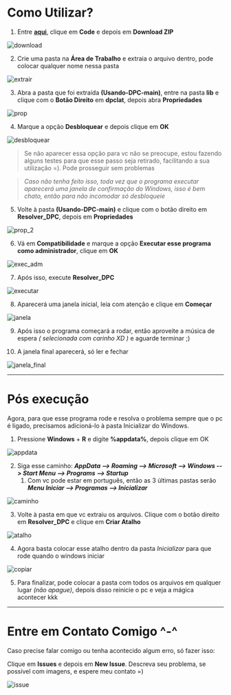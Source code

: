 <h1>Como Utilizar?</h1>


1. Entre **[aqui](https://github.com/GabrielCoutz/Usando-DPC)**, clique em **Code** e depois em **Download ZIP**

![download](Imagens/download_dpc.PNG)

2. Crie uma pasta na **Área de Trabalho** e extraia o arquivo dentro, pode colocar qualquer nome nessa pasta

![extrair](Imagens/extrair.png)

3. Abra a pasta que foi extraída **(Usando-DPC-main)**, entre na pasta **lib** e clique com o **Botão Direito** em **dpclat**, depois abra **Propriedades**

![prop](Imagens/prop.png)

4. Marque a opção **Desbloquear** e depois clique em **OK**

![desbloquear](Imagens/desbloquear.PNG)

> Se não aparecer essa opção para vc não se preocupe, estou fazendo alguns testes para que esse passo seja retirado, facilitando a sua utilização =). Pode prosseguir sem problemas


> _Caso não tenha feito isso, toda vez que o programa executar aparecerá uma janela de confirmação do Windows, isso é bem chato, então para não incomodar só desbloqueie_

5. Volte à pasta **(Usando-DPC-main)** e clique com o botão direito em **Resolver_DPC**, depois em **Propriedades**

![prop_2](Imagens/prop_2.png)

6. Vá em **Compatibilidade** e marque a opção **Executar esse programa como administrador**, clique em **OK**

![exec_adm](Imagens/exec_adm.PNG)

7. Após isso, execute **Resolver_DPC**

![executar](Imagens/executar.PNG)

8. Aparecerá uma janela inicial, leia com atenção e clique em **Começar**

![janela](Imagens/janela.PNG)

9. Após isso o programa começará a rodar, então aproveite a música de espera _( selecionada com carinho XD )_ e aguarde terminar ;)

10. A janela final aparecerá, só ler e fechar

![janela_final](Imagens/janela_final.PNG)

<hr>

<h1>Pós execução</h1>

Agora, para que esse programa rode e resolva o problema sempre que o pc é ligado, precisamos adicioná-lo à pasta Inicializar do Windows.

1. Pressione **Windows** + **R** e digite **%appdata%**, depois clique em OK

![appdata](Imagens/appdata.PNG)

2. Siga esse caminho: **_AppData --> Roaming --> Microsoft  --> Windows  --> Start Menu  --> Programs  --> Startup_**
   1. Com vc pode estar em português, então as 3 últimas pastas serão **_Menu Iniciar --> Programas --> Inicializar_**

![caminho](Imagens/caminho.PNG)

3. Volte à pasta em que vc extraiu os arquivos. Clique com o botão direito em **Resolver_DPC** e clique em **Criar Atalho**

![atalho](Imagens/atalho.png)

4. Agora basta colocar esse atalho dentro da pasta _Inicializar_ para que rode quando o windows iniciar

![copiar](Imagens/copiar.png)

5. Para finalizar, pode colocar a pasta com todos os arquivos em qualquer lugar _(não apague)_, depois disso reinicie o pc e veja a mágica acontecer kkk

<hr>

<h1>Entre em Contato Comigo ^-^</h1>
Caso precise falar comigo ou tenha acontecido algum erro, só fazer isso:

Clique em **Issues** e depois em **New Issue**. Descreva seu problema, se possível com imagens, e espere meu contato =)

![issue](Imagens/issue.PNG)
